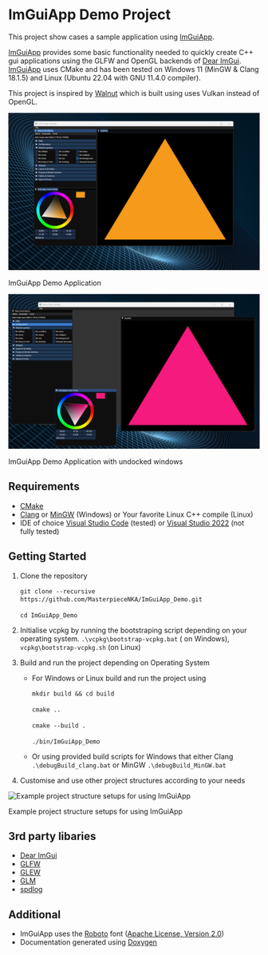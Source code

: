 # ImGuiApp Demo Project

This project show cases a sample application using [ImGuiApp](https://github.com/MasterpieceNKA/ImGuiApp).

[ImGuiApp](https://github.com/MasterpieceNKA/ImGuiApp) provides some basic functionality needed to quickly create C++ gui applications using the GLFW and OpenGL backends of [Dear ImGui](https://github.com/ocornut/imgui). [ImGuiApp](https://github.com/MasterpieceNKA/ImGuiApp) uses CMake and has been tested on Windows 11 (MinGW & Clang 18.1.5) and Linux (Ubuntu 22.04 with GNU 11.4.0 compiler).

This project is inspired by [Walnut](https://github.com/StudioCherno/Walnut) which is built using uses Vulkan instead of OpenGL.

![Image of ImGuiApp Demo](figures/fig_1.png)

ImGuiApp Demo Application





![Image of ImGuiApp Demo with undocked windows](figures/fig_2.png)

ImGuiApp Demo Application with undocked windows


## Requirements
- [CMake](https://cmake.org/)
- [Clang](https://clang.llvm.org/) or [MinGW](https://www.mingw-w64.org/) (Windows) or Your favorite Linux C++ compile (Linux)
- IDE of choice [Visual Studio Code](https://code.visualstudio.com/) (tested) or [Visual Studio 2022](https://visualstudio.com) (not fully tested)

## Getting Started
1. Clone the repository
    ```
    git clone --recursive https://github.com/MasterpieceNKA/ImGuiApp_Demo.git

    cd ImGuiApp_Demo
    ``` 

2. Initialise vcpkg by running the bootstraping script depending on your operating system.  ```.\vcpkg\bootstrap-vcpkg.bat``` ( on Windows), 
 ```vcpkg\bootstrap-vcpkg.sh``` (on Linux)



3. Build and run the project depending on Operating System

    - For Windows or Linux build and run the project using 

        ```
        mkdir build && cd build

        cmake ..

        cmake --build .

        ./bin/ImGuiApp_Demo
        ``` 

    - Or using provided build scripts for Windows that either Clang ```.\debugBuild_clang.bat```   or MinGW ```.\debugBuild_MinGW.bat```         


        
    
4. Customise and use other project structures according to your needs

![Example project structure setups for using ImGuiApp](figures/fig_4.png)

Example project structure setups for using ImGuiApp 


## 3rd party libaries
- [Dear ImGui](https://github.com/ocornut/imgui)
- [GLFW](https://github.com/glfw/glfw)
- [GLEW](https://github.com/nigels-com/glew)
- [GLM](https://github.com/g-truc/glm)
- [spdlog](https://github.com/gabime/spdlog)


## Additional
- ImGuiApp uses the [Roboto](https://fonts.google.com/specimen/Roboto) font ([Apache License, Version 2.0](https://www.apache.org/licenses/LICENSE-2.0))
- Documentation generated using [Doxygen](https://www.doxygen.nl/)

